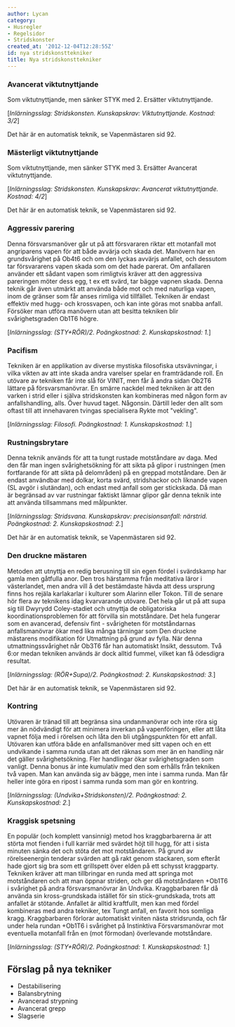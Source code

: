 ```yaml
---
author: Lycan
category:
- Husregler
- Regelsidor
- Stridskonster
created_at: '2012-12-04T12:28:55Z'
id: nya stridskonsttekniker
title: Nya stridskonsttekniker
---
```

### Avancerat viktutnyttjande

Som viktutnyttjande, men sänker STYK med 2. Ersätter viktutnyttjande.

\[*Inlärningsslag: Stridskonsten. Kunskapskrav: Viktutnyttjande. Kostnad: 3/2*\]

Det här är en automatisk teknik, se Vapenmästaren sid 92.

### Mästerligt viktutnyttjande

Som viktutnyttjande, men sänker STYK med 3. Ersätter Avancerat viktutnyttjande.

\[*Inlärningsslag: Stridskonsten. Kunskapskrav: Avancerat viktutnyttjande. Kostnad: 4/2*\]

Det här är en automatisk teknik, se Vapenmästaren sid 92.

### Aggressiv parering

Denna försvarsmanöver går ut på att försvararen riktar ett motanfall mot angriparens vapen för att både avvärja och skada det. Manövern har en grundsvårighet på Ob4t6 och om den lyckas avvärjs anfallet, och dessutom tar försvararens vapen skada som om det hade parerat. Om anfallaren använder ett sådant vapen som rimligtvis kräver att den aggressiva pareringen möter dess egg, t ex ett svärd, tar bägge vapnen skada. Denna teknik går även utmärkt att använda både mot och med naturliga vapen, inom de gränser som får anses rimliga vid tillfället. Tekniken är endast effektiv med hugg- och krossvapen, och kan inte göras mot snabba anfall. Försöker man utföra manövern utan att besitta tekniken blir svårighetsgraden Ob1T6 högre.

\[*Inlärningsslag: (STY+RÖR)/2. Poängkostnad: 2. Kunskapskostnad: 1.*\]

### Pacifism

Tekniken är en applikation av diverse mystiska filosofiska utsvävningar, i vilka vikten av att inte skada andra varelser spelar en framträdande roll. En utövare av tekniken får inte slå för VINIT, men får å andra sidan Ob2T6 lättare på försvarsmanövrar. En smärre nackdel med tekniken är att den varken i strid eller i själva stridskonsten kan kombineras med någon form av anfallshandling, alls. Över huvud taget. Någonsin. Därtill leder den allt som oftast till att innehavaren tvingas specialisera Rykte mot "vekling".

\[*Inlärningsslag: Filosofi. Poängkostnad: 1. Kunskapskostnad: 1.*\]

### Rustningsbrytare

Denna teknik används för att ta tungt rustade motståndare av daga. Med den får man ingen svårighetsökning för att sikta på glipor i rustningen (men fortfarande för att sikta på delområden) på en greppad motståndare. Den är endast användbar med dolkar, korta svärd, stridshackor och liknande vapen (SL avgör i slutändan), och endast med anfall som ger stickskada. Då man är begränsad av var rustningar faktiskt lämnar glipor går denna teknik inte att använda tillsammans med målpunkter.

\[*Inlärningsslag: Stridsvana. Kunskapskrav: precisionsanfall: närstrid. Poängkostnad: 2. Kunskapskostnad: 2.*\]

Det här är en automatisk teknik, se Vapenmästaren sid 92.

### Den druckne mästaren

Metoden att utnyttja en redig berusning till sin egen fördel i svärdskamp har gamla men gåtfulla anor. Den tros härstamma från meditativa läror i västerlandet, men andra vill å det bestämdaste hävda att dess ursprung finns hos rejäla karlakarlar i kulturer som Alarinn eller Tokon. Till de senare hör flera av teknikens idag kvarvarande utövare. Det hela går ut på att supa sig till Dwyrydd Coley-stadiet och utnyttja de obligatoriska koordinationsproblemen för att förvilla sin motståndare. Det hela fungerar som en avancerad, defensiv fint - svårigheten för motståndarnas anfallsmanövrar ökar med lika många tärningar som Den druckne mästarens modifikation för Utmattning på grund av fylla. När denna utmattningssvårighet når Ob3T6 får han automatiskt Insikt, dessutom. Två 6:or medan tekniken används är dock alltid fummel, vilket kan få ödesdigra resultat.

\[*Inlärningsslag: (RÖR+Supa)/2. Poängkostnad: 2. Kunskapskostnad: 3.*\]

Det här är en automatisk teknik, se Vapenmästaren sid 92.

### Kontring

Utövaren är tränad till att begränsa sina undanmanövrar och inte röra sig mer än nödvändigt för att minimera inverkan på vapenföringen, eller att låta vapnet följa med i rörelsen och låta den bli utgångspunkten för ett anfall. Utövaren kan utföra både en anfallsmanöver med sitt vapen och en ett undvikande i samma runda utan att det räknas som mer än en handling när det gäller svårighetsökning. Fler handlingar ökar svårighetsgraden som vanligt. Denna bonus är inte kumulativ med den som erhålls från tekniken två vapen. Man kan använda sig av bägge, men inte i samma runda. Man får heller inte göra en ripost i samma runda som man gör en kontring.

\[*Inlärningsslag: (Undvika+Stridskonsten)/2. Poängkostnad: 2. Kunskapskostnad: 2.*\]

### Kraggisk spetsning

En populär (och komplett vansinnig) metod hos kraggbarbarerna är att störta mot fienden i full karriär med svärdet höjt till hugg, för att i sista minuten sänka det och stöta det mot motståndaren. På grund av rörelseenergin tenderar svärden att gå rakt genom stackaren, som efteråt hade gjort sig bra som ett grillspett över elden på ett schysst kraggparty. Tekniken kräver att man tillbringar en runda med att springa mot motståndaren och att man öppnar striden, och ger då motståndaren +Ob1T6 i svårighet på andra försvarsmanövrar än Undvika. Kraggbarbaren får då använda sin kross-grundskada istället för sin stick-grundskada, trots att anfallet är stötande. Anfallet är alltid kraftfullt, men kan med fördel kombineras med andra tekniker, tex Tungt anfall, en favorit hos somliga kragg. Kraggbarbaren förlorar automatiskt viniten nästa stridsrunda, och får under hela rundan +Ob1T6 i svårighet på Instinktiva Försvarsmanövrar mot eventuella motanfall från en (mot förmodan) överlevande motståndare.

\[*Inlärningsslag: (STY+RÖR)/2. Poängkostnad: 1. Kunskapskostnad: 1.*\]

## Förslag på nya tekniker

-   Destabilisering
-   Balansbrytning
-   Avancerad strypning
-   Avancerat grepp
-   Slagserie